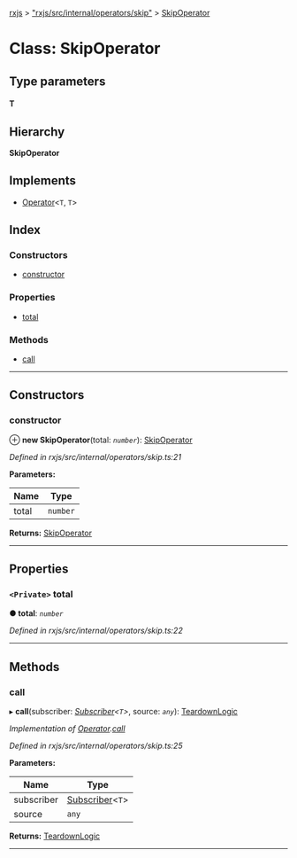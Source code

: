 [rxjs](../README.md) > ["rxjs/src/internal/operators/skip"](../modules/_rxjs_src_internal_operators_skip_.md) > [SkipOperator](../classes/_rxjs_src_internal_operators_skip_.skipoperator.md)

# Class: SkipOperator

## Type parameters
#### T 
## Hierarchy

**SkipOperator**

## Implements

* [Operator](../interfaces/_rxjs_src_internal_operator_.operator.md)<`T`, `T`>

## Index

### Constructors

* [constructor](_rxjs_src_internal_operators_skip_.skipoperator.md#constructor)

### Properties

* [total](_rxjs_src_internal_operators_skip_.skipoperator.md#total)

### Methods

* [call](_rxjs_src_internal_operators_skip_.skipoperator.md#call)

---

## Constructors

<a id="constructor"></a>

###  constructor

⊕ **new SkipOperator**(total: *`number`*): [SkipOperator](_rxjs_src_internal_operators_skip_.skipoperator.md)

*Defined in rxjs/src/internal/operators/skip.ts:21*

**Parameters:**

| Name | Type |
| ------ | ------ |
| total | `number` |

**Returns:** [SkipOperator](_rxjs_src_internal_operators_skip_.skipoperator.md)

___

## Properties

<a id="total"></a>

### `<Private>` total

**● total**: *`number`*

*Defined in rxjs/src/internal/operators/skip.ts:22*

___

## Methods

<a id="call"></a>

###  call

▸ **call**(subscriber: *[Subscriber](_rxjs_src_internal_subscriber_.subscriber.md)<`T`>*, source: *`any`*): [TeardownLogic](../modules/_rxjs_src_internal_types_.md#teardownlogic)

*Implementation of [Operator](../interfaces/_rxjs_src_internal_operator_.operator.md).[call](../interfaces/_rxjs_src_internal_operator_.operator.md#call)*

*Defined in rxjs/src/internal/operators/skip.ts:25*

**Parameters:**

| Name | Type |
| ------ | ------ |
| subscriber | [Subscriber](_rxjs_src_internal_subscriber_.subscriber.md)<`T`> |
| source | `any` |

**Returns:** [TeardownLogic](../modules/_rxjs_src_internal_types_.md#teardownlogic)

___

